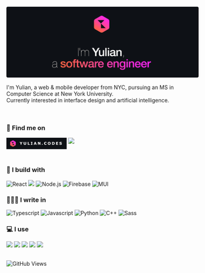 [![Hello, I'm Yulian](/assets/images/header.png)](https://yulian.codes)

<!-- <span style="padding-left: 7px;"></span> -->

I'm Yulian, a web & mobile developer from NYC, pursuing an MS in Computer Science at New York University.<br/>
Currently interested in interface design and artificial intelligence.

<br/>

### 👋 Find me on

<div align="center">
  <a href="https://yulian.codes"><img height="30" src="./assets/images/site-badge.png" style="float: left; margin-right: 4px" /></a>
  <img src="https://img.shields.io/badge/Linkedin-0077B5?style=for-the-badge&logo=linkedin&logoColor=white" style="float: left" />
</div>

<br/>
<br/>
<br/>

### 🔨 I build with

![React](https://img.shields.io/badge/React-292f37?style=for-the-badge&logo=react&logoColor=61DAFB)
![](https://img.shields.io/badge/Express.js-292f37?style=for-the-badge&logo=express&logoColor=white)
![Node.js](https://img.shields.io/badge/Node.js-292f37?style=for-the-badge&logo=nodedotjs&logoColor=afff6f)
![Firebase](https://img.shields.io/badge/firebase-292f37?style=for-the-badge&logo=firebase&logoColor=ffca28)
![MUI](https://img.shields.io/badge/Material%20UI-292f37?style=for-the-badge&logo=mui&logoColor=36a8ff)

### 🧑🏼‍💻 I write in

![Typescript](https://img.shields.io/badge/TypeScript-292f37?style=for-the-badge&logo=typescript&logoColor=4b9cff)
![Javascript](https://img.shields.io/badge/JavaScript-292f37?style=for-the-badge&logo=javascript&logoColor=ffca28)
![Python](https://img.shields.io/badge/Python-292f37?style=for-the-badge&logo=python&logoColor=4b9cff)
![C++](https://img.shields.io/badge/C%2B%2B-292f37?style=for-the-badge&logo=c%2B%2B&logoColor=4bc6ff)
![Sass](https://img.shields.io/badge/Sass-292f37?style=for-the-badge&logo=sass&logoColor=ff85de)

### 💻 I use

<img src="https://img.shields.io/badge/VSCode-292f37?style=for-the-badge&logo=visual%20studio%20code&logoColor=4bb5ff" />
<img src="https://img.shields.io/badge/Photoshop-292f37?style=for-the-badge&logo=Adobe%20Photoshop&logoColor=4b9cff" />
<img src="https://img.shields.io/badge/after%20affects-292f37?style=for-the-badge&logo=Adobe%20after%20effects&logoColor=CF96FD" />
<img src="https://img.shields.io/badge/Adobe%20XD-292f37?style=for-the-badge&logo=Adobe%20XD&logoColor=ff7cf1" />
<img src="https://img.shields.io/badge/Sketch-292f37?style=for-the-badge&logo=sketch&logoColor=ffca28" />

<br/>
<br/>

![GitHub Views](https://komarev.com/ghpvc/?username=ykray&color=292f37&style=for-the-badge)

<!--
**ykray/ykray** is a ✨ _special_ ✨ repository because its `README.md` (this file) appears on your GitHub profile.

Here are some ideas to get you started:

- 🔭 I’m currently working on ...
- 🌱 I’m currently learning ...
- 👯 I’m looking to collaborate on ...
- 🤔 I’m looking for help with ...
- 💬 Ask me about ...
- 📫 How to reach me: ...
- 😄 Pronouns: ...
- ⚡ Fun fact: ...
-->
